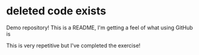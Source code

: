 # deleted code exists
Demo repository!
This is a README, I'm getting a feel of what using GitHub is

This is very repetitive but I've completed the exercise!
